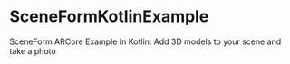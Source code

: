 # SceneFormKotlinExample
SceneForm ARCore Example In Kotlin: Add 3D models to your scene and take a photo
